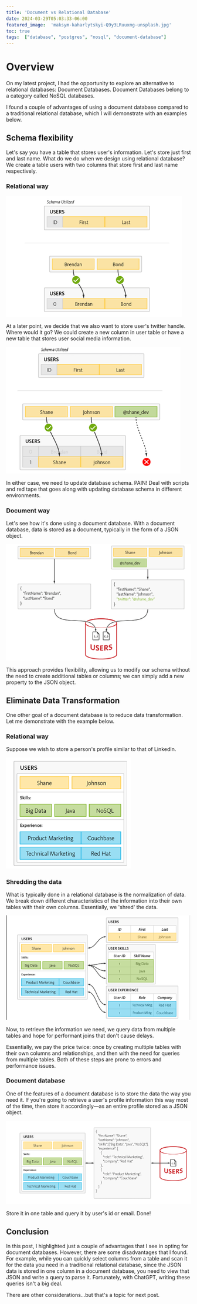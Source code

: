 ```yaml
---
title: 'Document vs Relational Database'
date: 2024-03-29T05:03:33-06:00
featured_image:  'maksym-kaharlytskyi-Q9y3LRuuxmg-unsplash.jpg'
toc: true
tags:  ["database", "postgres", "nosql", "document-database"]
---
```


# Overview

On my latest project, I had the opportunity to explore an alternative to relational databases: Document Databases. Document Databases belong to a category called NoSQL databases.

I found a couple of advantages of using a document database compared to a traditional relational database, which I will demonstrate with an examples below.




## Schema flexibility


Let's say you have a table that stores user's information.  Let's store just first and last name. What do we do when we design using relational database? We create a table users with two columns that store first and last name respectively.



### Relational way

 ![relational-way](./initial-user-schema.png)


At a later point, we decide that we also want to store user's twitter handle. 
Where would it go?  We could create a new column in user table or have a new table 
that stores user social media information. 

![update user schema](update-user-schema.png)

In either case, we need to update database schema. 
PAIN! Deal with scripts and red tape that goes along with updating database schema in different environments.



### Document way

Let's see how it's done using a document database. With a document database, data is stored as a document, typically in the form of a JSON object. 


![](update-user-structure-using-json-document.png)
    
This approach provides flexibility, allowing us to modify our schema without the need to create additional tables or columns; we can simply add a new property to the JSON object.


## Eliminate Data Transformation

One other goal of a document database is to reduce data transformation. Let me demonstrate with the example below.


### Relational way

Suppose we wish to store a person's profile similar to that of LinkedIn.


![](user-profile.png)



### Shredding the data

What is typically done in a relational database is the normalization of data. We break down different characteristics of the information into their own tables with their own columns. Essentially, we 'shred' the data.

![](shred-user-profile-data.png)

Now, to retrieve the information we need, we query data from multiple tables and hope for performant joins that don't cause delays.

Essentially, we pay the price twice: once by creating multiple tables with their own columns and relationships, and then with the need for queries from multiple tables. Both of these steps are prone to errors and performance issues.


### Document database

One of the features of a document database is to store the data the way you need it. If you're going to retrieve a user's profile information this way most of the time, then store it accordingly—as an entire profile stored as a JSON object.

![](user-profile-as-json-document.png)

Store it in one table and query it by user's id or email. Done!

## Conclusion

In this post, I highlighted just a couple of advantages that I see in opting for document databases. However, there are some disadvantages that I found. For example, while you can quickly select columns from a table and scan it for the data you need in a traditional relational database, since the JSON data is stored in one column in a document database, you need to view that JSON and write a query to parse it. Fortunately, with ChatGPT, writing these queries isn't a big deal.

There are other considerations...but that's a topic for next post. 






